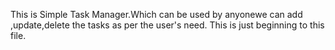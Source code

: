 This is Simple Task Manager.Which can be used by anyonewe can add ,update,delete the tasks as per the user's need.
This is just beginning to this file.
